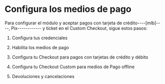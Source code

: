 # Configura los medios de pago 

Para configurar el módulo y aceptar pagos con tarjeta de crédito----[mlb]----, Pix------------ y ticket en el Custom Checkout, sigue estos pasos:

1. Configura tus credenciales

2. Habilita los medios de pago

3. Configura tu Checkout para pagos con tarjetas de crédito y débito

4. Configura tu Checkout Custom para medios de Pago offline

5. Devoluciones y cancelaciones